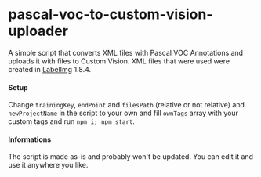 # pascal-voc-to-custom-vision-uploader

A simple script that converts XML files with Pascal VOC Annotations and uploads it with files to Custom Vision. XML files that were used were created in [LabelImg](https://github.com/tzutalin/labelImg) 1.8.4.

#### Setup

Change `trainingKey`, `endPoint` and `filesPath` (relative or not relative) and `newProjectName` in the script to your own and fill `ownTags` array with your custom tags and run `npm i; npm start`.

#### Informations

The script is made as-is and probably won't be updated. You can edit it and use it anywhere you like.
